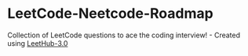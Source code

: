 # LeetCode-Neetcode-Roadmap
Collection of LeetCode questions to ace the coding interview! - Created using [LeetHub-3.0](https://github.com/raphaelheinz/LeetHub-3.0)
